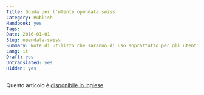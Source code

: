 ```yaml
---
Title: Guida per l'utente opendata.swiss
Category: Publish
Handbook: yes
Tags:
Date: 2016-01-01
Slug: opendata-swiss
Summary: Note di utilizzo che saranno di uso soprattutto per gli utenti del governo che vorrebbero sapere come pubblicare i dati a livello nazionale.
Lang: it
Draft: yes
Untranslated: yes
Hidden: yes
---
```


Questo articolo è [disponibile in inglese](/en/publish/opendata-swiss).
